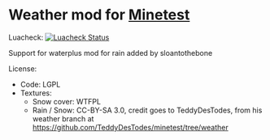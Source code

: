 # Weather mod for [Minetest](http://minetest.net/)

Luacheck: [![Luacheck Status](https://travis-ci.org/theFox6/minetest_mod_weather.svg?branch=master)](https://travis-ci.org/theFox6/minetest_mod_weather)

Support for waterplus mod for rain added by sloantothebone

License:
- Code: LGPL
- Textures:
  - Snow cover: WTFPL
  - Rain / Snow: CC-BY-SA 3.0, credit goes to TeddyDesTodes, from his weather branch at https://github.com/TeddyDesTodes/minetest/tree/weather
